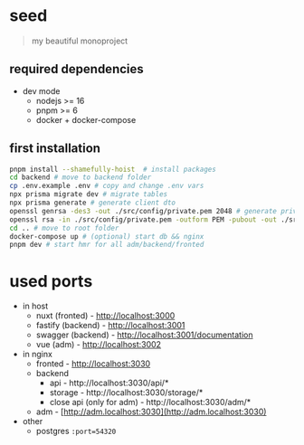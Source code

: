 # seed
> my beautiful monoproject

## required dependencies
- dev mode
	- nodejs >= 16
	- pnpm >= 6
	- docker + docker-compose

## first installation
```bash
pnpm install --shamefully-hoist  # install packages
cd backend # move to backend folder
cp .env.example .env # copy and change .env vars
npx prisma migrate dev # migrate tables
npx prisma generate # generate client dto
openssl genrsa -des3 -out ./src/config/private.pem 2048 # generate private.key for jwt
openssl rsa -in ./src/config/private.pem -outform PEM -pubout -out ./src/config/public.pem # generate public.key for jwt
cd .. # move to root folder
docker-compose up # (optional) start db && nginx
pnpm dev # start hmr for all adm/backend/fronted
```

# used ports
- in host
	- nuxt (fronted) - [http://localhost:3000](http://localhost:3000)
	- fastify (backend) - [http://localhost:3001](http://localhost:3001)
	- swagger (backend) - [http://localhost:3001/documentation](http://localhost:3001/documentation)
	- vue (adm) - [http://localhost:3002](http://localhost:3002)
- in nginx
	- fronted - [http://localhost:3030](http://localhost:3030)
	- backend
		- api - http://localhost:3030/api/*
		- storage - http://localhost:3030/storage/*
		- close api (only for adm) - http://localhost:3030/adm/*
	- adm - [http://adm.localhost:3030](http://adm.localhost:3030)
- other
	- postgres `:port=54320`
